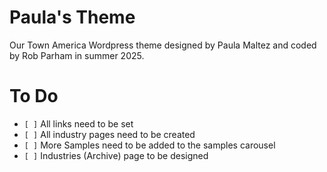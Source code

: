# Paula's Theme

Our Town America Wordpress theme designed by Paula Maltez and coded by Rob Parham in summer 2025.

# To Do
- `[ ]` All links need to be set
- `[ ]` All industry pages need to be created
- `[ ]` More Samples need to be added to the samples carousel
- `[ ]` Industries (Archive) page to be designed
